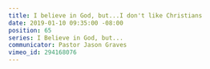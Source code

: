 ```yaml
---
title: I believe in God, but...I don't like Christians
date: 2019-01-10 09:35:00 -08:00
position: 65
series: I Believe in God, but...
communicator: Pastor Jason Graves
vimeo_id: 294168076
---
```


